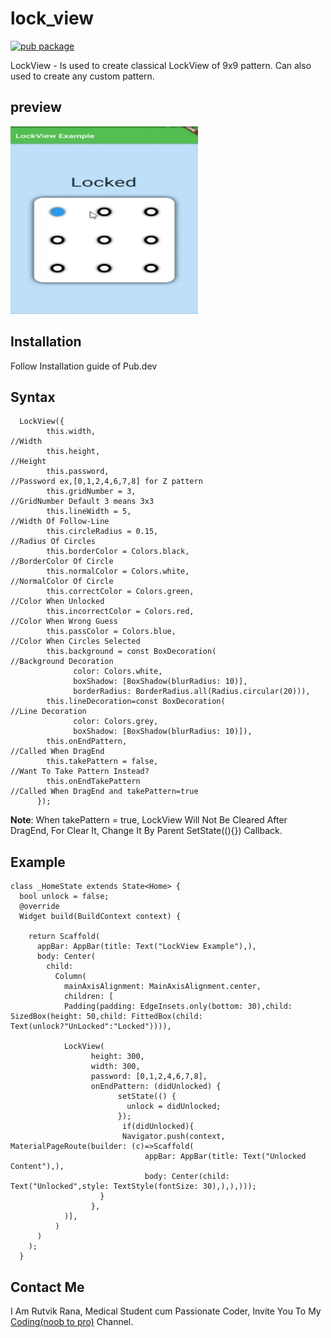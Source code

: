 # lock_view
[![pub package](https://img.shields.io/pub/v/lock_view.svg)](https://pub.dartlang.org/packages/lock_view)

LockView - Is used to create classical LockView of 9x9 pattern. Can also used to create any custom pattern.

## preview
<img src="https://raw.githubusercontent.com/RutvikRana/lock_view/main/lock_view/video_example/giffy.gif" alt="Example App" width="300" height="300">

## Installation
Follow Installation guide of Pub.dev

## Syntax

      LockView({
            this.width,                                                        //Width
            this.height,                                                       //Height
            this.password,                                                     //Password ex,[0,1,2,4,6,7,8] for Z pattern
            this.gridNumber = 3,                                               //GridNumber Default 3 means 3x3
            this.lineWidth = 5,                                                //Width Of Follow-Line                                                     
            this.circleRadius = 0.15,                                          //Radius Of Circles
            this.borderColor = Colors.black,                                   //BorderColor Of Circle
            this.normalColor = Colors.white,                                   //NormalColor Of Circle
            this.correctColor = Colors.green,                                  //Color When Unlocked
            this.incorrectColor = Colors.red,                                  //Color When Wrong Guess
            this.passColor = Colors.blue,                                      //Color When Circles Selected
            this.background = const BoxDecoration(                             //Background Decoration
                  color: Colors.white, 
                  boxShadow: [BoxShadow(blurRadius: 10)],
                  borderRadius: BorderRadius.all(Radius.circular(20))),
            this.lineDecoration=const BoxDecoration(                            //Line Decoration
                  color: Colors.grey,
                  boxShadow: [BoxShadow(blurRadius: 10)]),
            this.onEndPattern,                                                  //Called When DragEnd
            this.takePattern = false,                                           //Want To Take Pattern Instead?
            this.onEndTakePattern                                               //Called When DragEnd and takePattern=true
          });

**Note**: When takePattern = true, LockView Will Not Be Cleared After DragEnd, For Clear It, Change It By Parent SetState((){}) Callback.


## Example
```
class _HomeState extends State<Home> {
  bool unlock = false;
  @override
  Widget build(BuildContext context) {

    return Scaffold(
      appBar: AppBar(title: Text("LockView Example"),),
      body: Center(
        child:
          Column(
            mainAxisAlignment: MainAxisAlignment.center,
            children: [
            Padding(padding: EdgeInsets.only(bottom: 30),child: SizedBox(height: 50,child: FittedBox(child: Text(unlock?"UnLocked":"Locked")))),
            
            LockView(
                  height: 300,
                  width: 300,
                  password: [0,1,2,4,6,7,8],
                  onEndPattern: (didUnlocked) {
                        setState(() {
                          unlock = didUnlocked;
                        });
                         if(didUnlocked){
                         Navigator.push(context, MaterialPageRoute(builder: (c)=>Scaffold(
                              appBar: AppBar(title: Text("Unlocked Content"),),
                              body: Center(child: Text("Unlocked",style: TextStyle(fontSize: 30),),),)));
                    }
                  },
            )],
          )
      )
    );
  }
```
## Contact Me

I Am Rutvik Rana, Medical Student cum Passionate Coder, Invite You To My [Coding(noob to pro)](https://t.me/coding_noob_to_pro) Channel.
